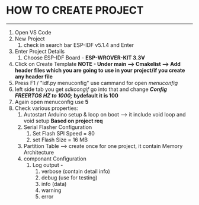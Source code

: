 # HOW TO CREATE PROJECT  
---  
1. Open VS Code
2. New Project
   1. check in search bar ESP-IDF v5.1.4 and Enter
3. Enter Project Details
   1. Choose ESP-IDF Board - **ESP-WROVER-KIT 3.3V**
4. Click on Create Template
**NOTE - Under main --> Cmakelist --> Add header files which you are going to use in your project/if you create any header file**
5. Press F1 / "idf.py menuconfig" use cammand for open *menuconfig*
6. left side tab you get *sdkcongif* go into that and change ***Config FREERTOS HZ to 1000;* bydefault it is 100**
7. Again open menuconfig use **5**
8. Check various properties:
   1. Autostart Arduino setup & loop on boot --> it include void loop and void setup **Based on project req**
   2. Serial Flasher Configuration
      1. Set Flash SPI Speed = 80
      2. set Flash Size = 16 MB
   3. Partition Table --> create once for one project, it contain Memory Architecture
   4. componant Configuration
      1. Log output -
           1. verbose (contain detail info)
           2. debug (use for testing)
           3. info (data)
           4. warning
           5. error  
 
      
